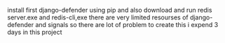 install first django-defender using pip
and also download and run redis server.exe and redis-cli,exe
there are very limited resourses of django-defender and signals so there are lot of problem to create this i expend 3 days in this project
